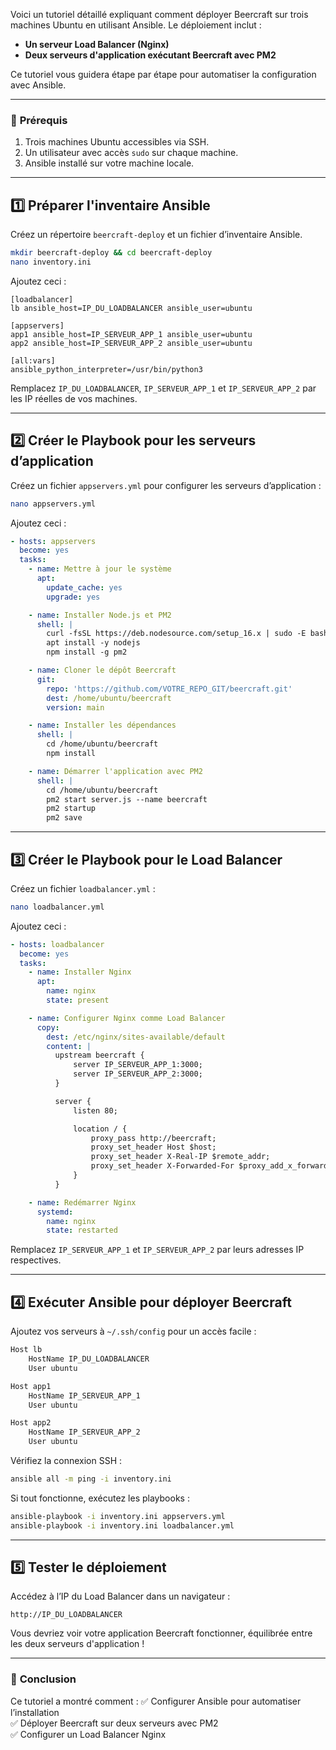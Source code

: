 Voici un tutoriel détaillé expliquant comment déployer Beercraft sur trois machines Ubuntu en utilisant Ansible. Le déploiement inclut :

- **Un serveur Load Balancer (Nginx)**
- **Deux serveurs d'application exécutant Beercraft avec PM2**
  
Ce tutoriel vous guidera étape par étape pour automatiser la configuration avec Ansible.

---

### 📜 **Prérequis**
1. Trois machines Ubuntu accessibles via SSH.
2. Un utilisateur avec accès `sudo` sur chaque machine.
3. Ansible installé sur votre machine locale.

---

## **1️⃣ Préparer l'inventaire Ansible**
Créez un répertoire `beercraft-deploy` et un fichier d’inventaire Ansible.

```bash
mkdir beercraft-deploy && cd beercraft-deploy
nano inventory.ini
```

Ajoutez ceci :

```
[loadbalancer]
lb ansible_host=IP_DU_LOADBALANCER ansible_user=ubuntu

[appservers]
app1 ansible_host=IP_SERVEUR_APP_1 ansible_user=ubuntu
app2 ansible_host=IP_SERVEUR_APP_2 ansible_user=ubuntu

[all:vars]
ansible_python_interpreter=/usr/bin/python3
```

Remplacez `IP_DU_LOADBALANCER`, `IP_SERVEUR_APP_1` et `IP_SERVEUR_APP_2` par les IP réelles de vos machines.

---

## **2️⃣ Créer le Playbook pour les serveurs d’application**
Créez un fichier `appservers.yml` pour configurer les serveurs d’application :

```bash
nano appservers.yml
```

Ajoutez ceci :

```yaml
- hosts: appservers
  become: yes
  tasks:
    - name: Mettre à jour le système
      apt:
        update_cache: yes
        upgrade: yes

    - name: Installer Node.js et PM2
      shell: |
        curl -fsSL https://deb.nodesource.com/setup_16.x | sudo -E bash -
        apt install -y nodejs
        npm install -g pm2

    - name: Cloner le dépôt Beercraft
      git:
        repo: 'https://github.com/VOTRE_REPO_GIT/beercraft.git'
        dest: /home/ubuntu/beercraft
        version: main

    - name: Installer les dépendances
      shell: |
        cd /home/ubuntu/beercraft
        npm install

    - name: Démarrer l'application avec PM2
      shell: |
        cd /home/ubuntu/beercraft
        pm2 start server.js --name beercraft
        pm2 startup
        pm2 save
```

---

## **3️⃣ Créer le Playbook pour le Load Balancer**
Créez un fichier `loadbalancer.yml` :

```bash
nano loadbalancer.yml
```

Ajoutez ceci :

```yaml
- hosts: loadbalancer
  become: yes
  tasks:
    - name: Installer Nginx
      apt:
        name: nginx
        state: present

    - name: Configurer Nginx comme Load Balancer
      copy:
        dest: /etc/nginx/sites-available/default
        content: |
          upstream beercraft {
              server IP_SERVEUR_APP_1:3000;
              server IP_SERVEUR_APP_2:3000;
          }

          server {
              listen 80;

              location / {
                  proxy_pass http://beercraft;
                  proxy_set_header Host $host;
                  proxy_set_header X-Real-IP $remote_addr;
                  proxy_set_header X-Forwarded-For $proxy_add_x_forwarded_for;
              }
          }

    - name: Redémarrer Nginx
      systemd:
        name: nginx
        state: restarted
```

Remplacez `IP_SERVEUR_APP_1` et `IP_SERVEUR_APP_2` par leurs adresses IP respectives.

---

## **4️⃣ Exécuter Ansible pour déployer Beercraft**
Ajoutez vos serveurs à `~/.ssh/config` pour un accès facile :

```bash
Host lb
    HostName IP_DU_LOADBALANCER
    User ubuntu

Host app1
    HostName IP_SERVEUR_APP_1
    User ubuntu

Host app2
    HostName IP_SERVEUR_APP_2
    User ubuntu
```

Vérifiez la connexion SSH :

```bash
ansible all -m ping -i inventory.ini
```

Si tout fonctionne, exécutez les playbooks :

```bash
ansible-playbook -i inventory.ini appservers.yml
ansible-playbook -i inventory.ini loadbalancer.yml
```

---

## **5️⃣ Tester le déploiement**
Accédez à l’IP du Load Balancer dans un navigateur :

```
http://IP_DU_LOADBALANCER
```

Vous devriez voir votre application Beercraft fonctionner, équilibrée entre les deux serveurs d'application !

---

### 🎯 **Conclusion**
Ce tutoriel a montré comment :
✅ Configurer Ansible pour automatiser l’installation  
✅ Déployer Beercraft sur deux serveurs avec PM2  
✅ Configurer un Load Balancer Nginx  